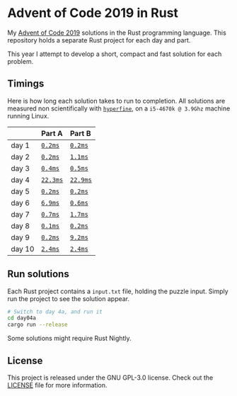 # Advent of Code 2019 in Rust
My [Advent of Code 2019][aoc-2019] solutions in the Rust programming language.
This repository holds a separate Rust project for each day and part.

This year I attempt to develop a short, compact and fast solution for each
problem.

## Timings
Here is how long each solution takes to run to completion.
All solutions are measured non scientifically with [`hyperfine`][hyperfine], on
a `i5-4670k @ 3.9Ghz` machine running Linux.

|        | Part A                          | Part B                          |
|:-------|:--------------------------------|:--------------------------------|
| day 1  | [`0.2ms`](./day01a/src/main.rs)  | [`0.2ms`](./day01b/src/main.rs)  |
| day 2  | [`0.2ms`](./day02a/src/main.rs)  | [`1.1ms`](./day02b/src/main.rs)  |
| day 3  | [`0.4ms`](./day03a/src/main.rs)  | [`0.5ms`](./day03b/src/main.rs)  |
| day 4  | [`22.3ms`](./day04a/src/main.rs) | [`22.9ms`](./day04b/src/main.rs) |
| day 5  | [`0.2ms`](./day05a/src/main.rs)  | [`0.2ms`](./day05b/src/main.rs)  |
| day 6  | [`6.9ms`](./day06a/src/main.rs)  | [`0.6ms`](./day06b/src/main.rs)  |
| day 7  | [`0.7ms`](./day07a/src/main.rs)  | [`1.7ms`](./day07b/src/main.rs)  |
| day 8  | [`0.1ms`](./day08a/src/main.rs)  | [`0.2ms`](./day08b/src/main.rs)  |
| day 9  | [`0.2ms`](./day09a/src/main.rs)  | [`9.2ms`](./day09b/src/main.rs)  |
| day 10 | [`2.4ms`](./day10a/src/main.rs)  | [`2.4ms`](./day10b/src/main.rs)  |

## Run solutions
Each Rust project contains a `input.txt` file, holding the puzzle input. Simply
run the project to see the solution appear.

```bash
# Switch to day 4a, and run it
cd day04a
cargo run --release
```

Some solutions might require Rust Nightly.

## License
This project is released under the GNU GPL-3.0 license.
Check out the [LICENSE](LICENSE) file for more information.

[aoc-2019]: https://adventofcode.com/2019
[hyperfine]: https://github.com/sharkdp/hyperfine
